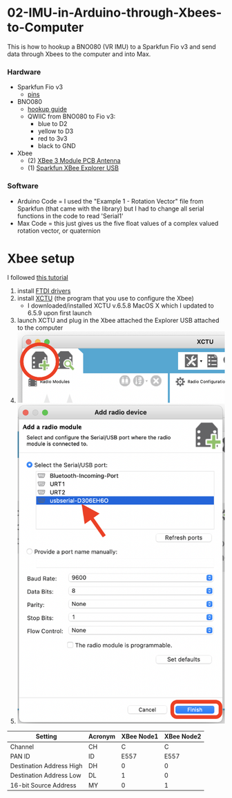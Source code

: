 # 02-IMU-in-Arduino-through-Xbees-to-Computer

This is how to hookup a BNO080 (VR IMU) to a Sparkfun Fio v3 and send data through Xbees to the computer and into Max.

### Hardware
- Sparkfun Fio v3
  - [pins](https://learn.sparkfun.com/tutorials/pro-micro--fio-v3-hookup-guide/hardware-overview-fio-v3)
- BNO080
  - [hookup guide](https://learn.sparkfun.com/tutorials/qwiic-vr-imu-bno080-hookup-guide)
  - QWIIC from BNO080 to Fio v3:
    - blue to D2
    - yellow to D3
    - red to 3v3
    - black to GND
- Xbee
  - (2) [XBee 3 Module PCB Antenna](https://www.sparkfun.com/products/15126)
  - (1) [Sparkfun XBee Explorer USB](https://www.sparkfun.com/products/11812)

### Software
- Arduino Code = I used the "Example 1 - Rotation Vector" file from Sparkfun (that came with the library) but I had to change all serial functions in the code to read 'Serial1'
- Max Code = this just gives us the five float values of a complex valued rotation vector, or quaternion

# Xbee setup

I followed [this tutorial](https://learn.sparkfun.com/tutorials/exploring-xbees-and-xctu#configuring-networks)

1. install [FTDI drivers](https://ftdichip.com/drivers/vcp-drivers/)
2. install [XCTU](https://hub.digi.com/support/products/xctu/) (the program that you use to configure the Xbee)
    - I downloaded/installed XCTU v.6.5.8 MacOS X which I updated to 6.5.9 upon first launch
3. launch XCTU and plug in the Xbee attached the Explorer USB attached to the computer
4. ![add xbee](/media/XCTU_add-xbee.png)
5. ![choose usb](/media/XCTU_choose-usb.png)

| Setting  | Acronym | XBee Node1 | XBee Node2 |
| ------------- | ------------- | ------------- | ------------- |
| Channel  | CH  | C | C |
| PAN ID | ID | E557 | E557 |
| Destination Address High | DH | 0 | 0 |
| Destination Address Low | DL | 1 | 0 |
| 16-bit Source Address | MY | 0 |1 |
